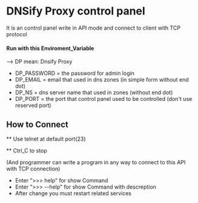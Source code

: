 # DNSify Proxy control panel
It is an control panel write in API mode
and connect to client with TCP protocol
#### Run with this Enviroment_Variable
--> DP mean: Dnsify Proxy
 - DP_PASSWORD = the password for admin login
 - DP_EMAIL = email that used in dns zones (in simple form without end dot)
 - DP_NS = dns server name that used in zones (without end dot)
 - DP_PORT = the port that control panel used to be controlled (don't use reserved port)

## How to Connect
** Use telnet at default port(23)

** Ctrl_C to stop

(And programmer can write a program in any way to connect to this API with TCP connection)

+ Enter ">>> help" for show Command
+ Enter ">>> --help" for show Command with descreption
+ After change you must restart related services


